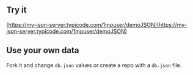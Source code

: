 ## Try it

[https://my-json-server.typicode.com/1mpuser/demoJSON](https://my-json-server.typicode.com/1mpuser/demoJSON)

## Use your own data

Fork it and change `db.json` values or create a repo with a `db.json` file.
